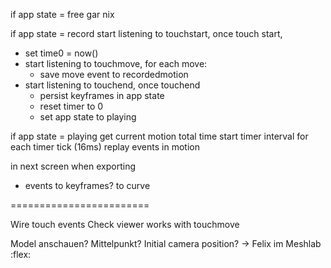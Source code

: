 
if app state = free
gar nix

if app state  = record
start listening to touchstart, once touch start, 
  - set time0 = now()
  - start listening to touchmove, for each move:
    - save move event to recordedmotion
  - start listening to touchend, once touchend
    - persist keyframes in app state
    - reset timer to 0
    - set app state to playing

if app state = playing
  get current motion total time
  start timer interval
  for each timer tick (16ms)
    replay events in motion


in next screen when exporting
  - events to keyframes? to curve

========================
        

Wire touch events
Check viewer works with touchmove 

Model anschauen? Mittelpunkt? Initial camera position? -> Felix im Meshlab :flex: